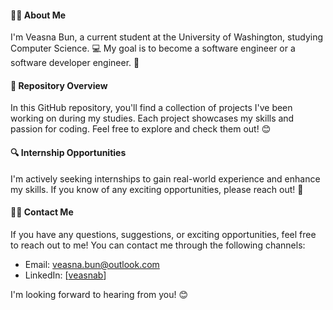 #### 👨‍🎓 About Me
I'm Veasna Bun, a current student at the University of Washington, studying Computer Science. 💻 My goal is to become a software engineer or a software developer engineer. 🚀

#### 📁 Repository Overview
In this GitHub repository, you'll find a collection of projects I've been working on during my studies. Each project showcases my skills and passion for coding. Feel free to explore and check them out! 😊

#### 🔍 Internship Opportunities
I'm actively seeking internships to gain real-world experience and enhance my skills. If you know of any exciting opportunities, please reach out! 🌟

#### 👨‍💼 Contact Me
If you have any questions, suggestions, or exciting opportunities, feel free to reach out to me! You can contact me through the following channels:
- Email: [veasna.bun@outlook.com](mailto:veasna.bun@outlook.com)
- LinkedIn: [[veasnab](https://www.linkedin.com/in/veasnab/)]

I'm looking forward to hearing from you! 😊
